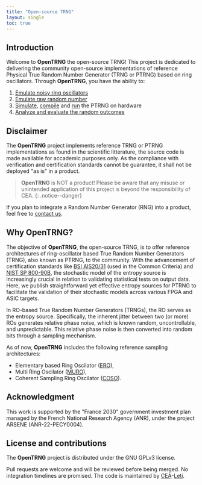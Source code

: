 ```yaml
---
title: "Open-source TRNG"
layout: single
toc: true
---
```


## Introduction

Welcome to **OpenTRNG** the open-source TRNG! This project is dedicated to delivering the community open-source implementations of reference Physical True Random Number Generator (TRNG or PTRNG) based on ring oscillators. Through **OpenTRNG**, you have the ability to:

1. [Emulate noisy ring oscillators](docs/emulator#emulate-noisy-ring-oscillators)
2. [Emulate raw random number](docs/emulator#emulate-raw-random-numbers)
3. [Simulate](docs/hardware#simulate-hdl-sources), [compile](docs/hardware#compile-for-fpga) and [run](docs/remote) the PTRNG on hardware
4. [Analyze and evaluate the random outcomes](docs/analysis#analyze-and-evaluate-outputs)

<!-- > **OpenTRNG** is fully compatible with [OpenTitan](https://opentitan.org), our PTRNG can be used as input for OpenTitan's hardware IP blocks. Please find more information in the hardware section.
{: .notice--info} -->
<!-- TODO -->

## Disclaimer

The **OpenTRNG** project implements reference TRNG or PTRNG implementations as found in the scientific litterature, the source code is made available for accademic purposes only. As the compliance with verification and certification standards cannot be guarantee, it shall not be deployed "as is" in a product.

> **OpenTRNG** is NOT a product! Please be aware that any misuse or unintended application of this project is beyond the responsibility of CEA.
{: .notice--danger}

If you plan to integrate a Random Number Generator (RNG) into a product, feel free to [contact us](contact).

## Why OpenTRNG?

The objective of **OpenTRNG**, the open-source TRNG, is to offer reference architectures of ring-oscillator based True Random Number Generators (TRNG), also known as PTRNG, to the community. With the advancement of certification standards like [BSI AIS20/31](https://www.bsi.bund.de/dok/randomnumbergenerators) (used in the Common Criteria) and [NIST SP 800-90B](https://csrc.nist.gov/pubs/sp/800/90/b/final), the stochastic model of the entropy source is increasingly crucial in relation to validating statistical tests on output data. Here, we publish straightforward yet effective entropy sources for PTRNG to facilitate the validation of their stochastic models across various FPGA and ASIC targets.

In RO-based True Random Number Generators (TRNGs), the RO serves as the entropy source. Specifically, the inherent jitter between two (or more) ROs generates relative phase noise, which is known random, uncontrollable, and unpredictable. This relative phase noise is then converted into random bits through a sampling mechanism.

As of now, **OpenTRNG** includes the following reference sampling architectures:

* Elementary based Ring Oscilator ([ERO](docs/hardware#ero)),
* Multi Ring Oscilator ([MURO](docs/hardware#muro)),
* Coherent Sampling Ring Oscilator ([COSO](docs/hardware#coso)).

## Acknowledgment

This work is supported by the "France 2030" government investment plan managed by the French National Research Agency (ANR), under the project ARSENE (ANR-22-PECY0004).

## License and contributions

The **OpenTRNG** project is distributed under the GNU GPLv3 license.

Pull requests are welcome and will be reviewed before being merged. No integration timelines are promised. The code is maintained by [CEA](https://www.cea.fr/english)-[Leti](https://www.leti-cea.com/cea-tech/leti/english/Pages/Applied-Research/Facilities/cyber-security-platform.aspx).
